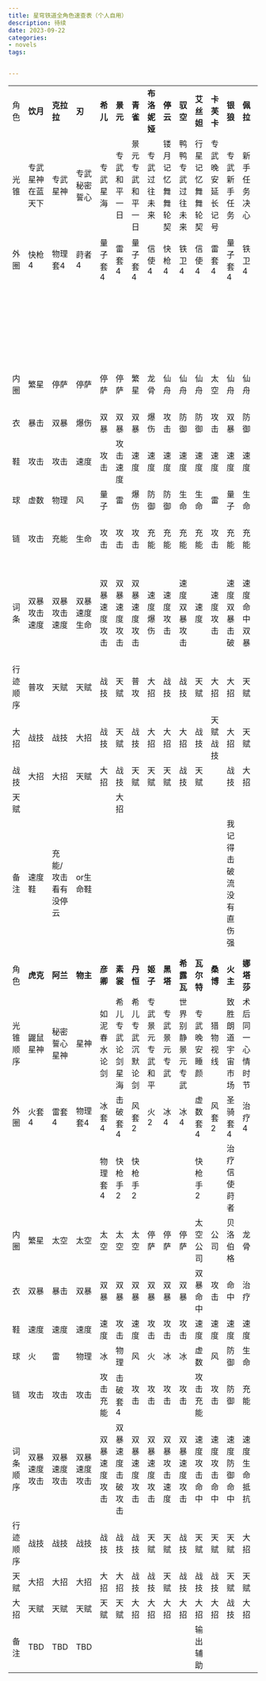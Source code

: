 ```yaml
---
title: 星穹铁道全角色速查表（个人自用）
description: 待续
date: 2023-09-22
categories:
- novels
tags:


---
```



|          |                   |                     |                |                |                     |                   |                  |                   |                   |                  |                  |                        |                  |                  |                |                     |                  |                  |
| -------- | ----------------- | ------------------- | -------------- | -------------- | ------------------- | ----------------- | ---------------- | ----------------- | ----------------- | ---------------- | ---------------- | ---------------------- | ---------------- | ---------------- | -------------- | ------------------- | ---------------- | ---------------- |
| 角色     | **饮月**          | **克拉拉**          | **刃**         | **希儿**       | **景元**            | **青雀**          | **布洛妮娅**     | **停云**          | **驭空**          | **艾丝妲**       | **卡芙卡**       | **银狼**               | **佩拉**         | **三月七**       | **杰帕德**     | **符玄**            | **罗刹**         | **白露**         |
| 光锥     | 专武星神 在蓝天下 | 专武星神            | 专武 秘密誓心  | 专武 星海      | 专武 和平一日       | 景元专武 和平一日 | 专武 过往未来    | 镂月记忆 舞舞轮契 | 鸭鸭专武过往未来  | 行星记忆舞舞轮契 | 专武晚安延长记号 | 专武 新手任务          | 新手任务决心     | 余生这就是我致胜 | 致胜余生朗道   | 专武记忆致胜朗道    | 专武此时恰好等价 | 时节不居等价交换 |
| 外圈     | 快枪4             | 物理套4             | 莳者4          | 量子套4        | 雷套4               | 量子套4           | 信使4            | 快枪4             | 铁卫4             | 信使4            | 雷套4            | 量子套4                | 铁卫4            | 圣骑套4          | 圣骑套4        | 莳者治疗            | 治疗4            | 治疗2            |
|          |                   |                     |                |                |                     |                   |                  |                   |                   |                  |                  |                        |                  |                  | 铁卫信使       | 治疗信使莳者        |                  |                  |
| 内圈     | 繁星              | 停萨                | 停萨           | 停萨           | 停萨                | 繁星              | 龙骨             | 仙舟              | 仙舟              | 仙舟             | 太空             | 仙舟                   | 仙舟             | 贝洛伯格         | 贝洛伯格       | 龙骨仙舟            | 龙骨             | 龙骨             |
| 衣       | 暴击              | 双暴                | 爆伤           | 双暴           | 双暴                | 双暴              | 爆伤             | 攻击              | 防御              | 防御             | 攻击             | 双暴                   | 防御             | 命中             | 命中           | 生命                | 治疗             | 治疗             |
| 鞋       | 攻击              | 攻击                | 速度           | 攻击           | 攻击 速度           | 速度              | 速度             | 速度              | 速度              | 速度             | 速度             | 速度                   | 速度             | 速度             | 速度           | 速度                | 速度             | 速度             |
| 球       | 虚数              | 物理                | 风             | 量子           | 雷                  | 爆伤              | 防御             | 防御              | 生命              | 生命             | 雷               | 量子                   | 生命             | 防御             | 防御           | 生命                | 攻击             | 生命             |
| 链       | 攻击              | 充能                | 生命           | 攻击           | 攻击                | 攻击              | 充能             | 充能              | 充能              | 充能             | 攻击             | 充能                   | 充能             | 防御             | 充能           | 充能生命            | 充能             | 充能             |
| 词条     | 双暴 攻击 速度    | 双暴 攻击 速度      | 双暴 速度 生命 | 双暴 速度 攻击 | 双暴 速度 攻击      | 双暴 速度 攻击    | 速度 爆伤        | 速度 攻击         | 速度 双暴 攻击    | 速度             | 速度 攻击        | 速度 双暴 击破         | 速度 命中 双暴   | 速度 防御 命中   | 速度 防御 命中 | 生命 速度 抵抗 防御 | 速度 攻击 抵抗   | 速度 生命 抵抗   |
| 行迹顺序 | 普攻              | 天赋                | 天赋           | 战技           | 天赋                | 普攻              | 大招             | 战技              | 战技              | 天赋             | 大招             | 大招                   | 天赋             | 战技             | 大招           | 战技                | 战技             | 天赋             |
| 大招     | 战技              | 战技                | 大招           | 战技           | 天赋                | 战技              | 大招             | 大招              | 大招              | 战技             | 天赋战技         | 大招                   | 天赋             | 天赋             | 天赋           | 天赋                | 大招             |                  |
| 战技     | 大招              | 大招                | 天赋           | 大招           | 战技                | 天赋              | 天赋             | 天赋              | 战技              | 天赋             |                  | 战技                   | 大招             | 战技             | 大招           | 大招                | 战技             |                  |
| 天赋     |                   |                     |                |                | 大招                |                   |                  |                   |                   |                  |                  |                        |                  |                  |                |                     |                  |                  |
| 备注     | 速度鞋            | 充能/攻击看有没停云 | or生命鞋       |                |                     |                   |                  |                   |                   |                  |                  | 我记得击破流没有直伤强 |                  |                  |                |                     |                  |                  |
|          |                   |                     |                |                |                     |                   |                  |                   |                   |                  |                  |                        |                  |                  |                |                     |                  |                  |
|          |                   |                     |                |                |                     |                   |                  |                   |                   |                  |                  |                        |                  |                  |                |                     |                  |                  |
| 角色     | **虎克**          | **阿兰**            | **物主**       | **彦卿**       | **素裳**            | **丹恒**          | **姬子**         | **黑塔**          | **希露瓦**        | **瓦尔特**       | **桑博**         | **火主**               | **娜塔莎**       | **玲可**         |                |                     |                  |                  |
| 光锥顺序 | 鼹鼠 星神         | 秘密 誓心 星神      | 星神           | 如泥 春水 论剑 | 希儿 专武 论剑 星海 | 希儿专武沉默论剑  | 专武景元专武和平 | 专武 景元专武     | 世界别静 景元专武 | 专武 晚安 睡颜   | 猎物 视线        | 致胜朗 道宇宙 市场     | 术后同一心情时节 | 术后恰好时节     |                |                     |                  |                  |
| 外圈     | 火套4             | 雷套4               | 物理套4        | 冰套4          | 击破套4             | 风套2             | 火2              | 冰4               | 冰4               | 虚数套4          | 风套2            | 圣骑套4                | 治疗4            | 治疗2            |                |                     |                  |                  |
|          |                   |                     |                | 物理套4        | 快枪手2             | 快枪手2           |                  |                   |                   | 快枪手2          |                  | 治疗信使莳者           |                  |                  |                |                     |                  |                  |
| 内圈     | 繁星              | 太空                | 太空           | 太空           | 太空                | 太空              | 停萨             | 停萨              | 停萨              | 太空 公司        | 公司             | 贝洛伯格               | 龙骨             | 龙骨             |                |                     |                  |                  |
| 衣       | 双暴              | 暴击                | 双暴           | 双暴           | 双暴                | 双暴              | 双暴             | 双暴              | 双暴              | 双暴 命中        | 攻击             | 命中                   | 治疗             | 治疗生命         |                |                     |                  |                  |
| 鞋       | 速度              | 速度                | 速度           | 速度           | 攻击                | 速度              | 攻击             | 攻击              | 攻击              | 速度             | 速度             | 速度                   | 速度             | 速度             |                |                     |                  |                  |
| 球       | 火                | 雷                  | 物理           | 冰             | 物理                | 风                | 火               | 冰                | 冰                | 虚数             | 风               | 防御                   | 生命             | 生命             |                |                     |                  |                  |
| 链       | 攻击              | 攻击                | 攻击           | 攻击充能       | 击破套4             | 攻击              | 攻击             | 攻击              | 攻击              | 攻击 充能        | 攻击             | 防御                   | 充能             | 充能             |                |                     |                  |                  |
| 词条顺序 | 双暴 速度 攻击    | 双暴 速度 攻击      | 双暴 速度 攻击 | 双暴 速度 攻击 | 双暴 速度 击破 攻击 | 双暴 速度 攻击    | 双暴 速度 攻击   | 双暴 攻击 速度    | 双暴 速度 攻击    | 速度 攻击 命中   | 速度 攻击 命中   | 速度 防御 命中         | 速度 生命 抵抗   | 速度 抵抗 生命   |                |                     |                  |                  |
| 行迹顺序 | 战技              | 战技                | 战技           | 战技           | 战技                | 战技              | 天赋             | 天赋              | 战技              | 天赋             | 天赋             | 天赋                   | 大招             | 战技             |                |                     |                  |                  |
| 天赋     | 大招              | 大招                | 大招           | 大招           | 大招                | 战技              | 战技             | 天赋              | 战技              | 战技             | 战技             | 天赋                   | 天赋             |                  |                |                     |                  |                  |
| 大招     | 天赋              | 天赋                | 天赋           | 天赋           | 天赋                | 大招              | 大招             | 大招              | 大招              | 大招             | 大招             | 战技                   | 大招             |                  |                |                     |                  |                  |
| 备注     | TBD               | TBD                 | TBD            |                |                     |                   |                  |                   |                   | 输出 辅助        |                  |                        |                  |                  |                |                     |                  |                  |
